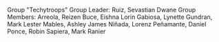 Group "Techytroops"
Group Leader: Ruiz, Sevastian Dwane
Group Members: Arreola, Reizen
               Buce, Eishna Lorin
               Gabiosa, Lynette
               Gundran, Mark Lester
               Mables, Ashley James
               Niñada, Lorenz
               Peñamante, Daniel
               Ponce, Robin
               Sapiera, Mark Ranier